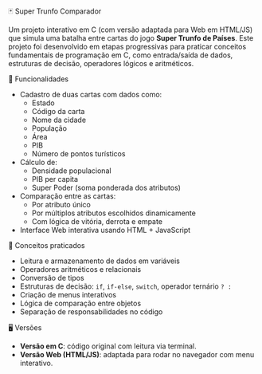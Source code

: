 🃏 Super Trunfo Comparador

Um projeto interativo em C (com versão adaptada para Web em HTML/JS) que simula uma batalha entre cartas do jogo **Super Trunfo de Países**. Este projeto foi desenvolvido em etapas progressivas para praticar conceitos fundamentais de programação em C, como entrada/saída de dados, estruturas de decisão, operadores lógicos e aritméticos.

🚀 Funcionalidades

- Cadastro de duas cartas com dados como:
  - Estado
  - Código da carta
  - Nome da cidade
  - População
  - Área
  - PIB
  - Número de pontos turísticos
- Cálculo de:
  - Densidade populacional
  - PIB per capita
  - Super Poder (soma ponderada dos atributos)
- Comparação entre as cartas:
  - Por atributo único
  - Por múltiplos atributos escolhidos dinamicamente
  - Com lógica de vitória, derrota e empate
- Interface Web interativa usando HTML + JavaScript

🧠 Conceitos praticados

- Leitura e armazenamento de dados em variáveis
- Operadores aritméticos e relacionais
- Conversão de tipos
- Estruturas de decisão: `if`, `if-else`, `switch`, operador ternário `? :`
- Criação de menus interativos
- Lógica de comparação entre objetos
- Separação de responsabilidades no código

🖥️ Versões

- **Versão em C**: código original com leitura via terminal.
- **Versão Web (HTML/JS)**: adaptada para rodar no navegador com menu interativo.
